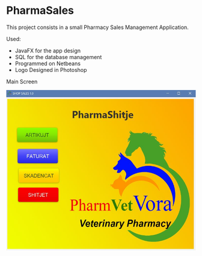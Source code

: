 # PharmaSales
This project consists in a small Pharmacy Sales Management Application.

Used:
- JavaFX for the app design
- SQL for the database management
- Programmed on Netbeans 
- Logo Designed in Photoshop

Main Screen 


![MAIN-SCREEN-PIC](https://github.com/ndricimrr/PharmaSales/blob/master/image/Capture.JPG)
